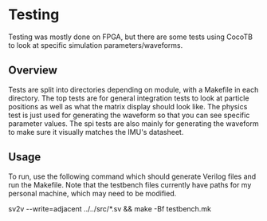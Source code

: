 # Testing

Testing was mostly done on FPGA, but there are some tests using
CocoTB to look at specific simulation parameters/waveforms.

## Overview

Tests are split into directories depending on module, with a Makefile
in each directory. The top tests are for general integration tests
to look at particle positions as well as what the matrix display should
look like. The physics test is just used for generating the waveform
so that you can see specific parameter values. The spi tests are also
mainly for generating the waveform to make sure it visually matches
the IMU's datasheet.

## Usage
To run, use the following command which should generate Verilog files
and run the Makefile. Note that the testbench files currently have
paths for my personal machine, which may need to be modified.

sv2v --write=adjacent ../../src/*.sv && make -Bf testbench.mk

